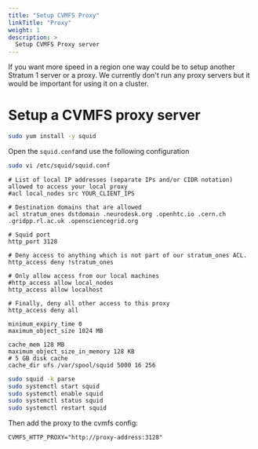 ```yaml
---
title: "Setup CVMFS Proxy"
linkTitle: "Proxy"
weight: 1
description: >
  Setup CVMFS Proxy server
---
```


If you want more speed in a region one way could be to setup another Stratum 1 server or a proxy. We currently don't run any proxy servers but it would be important for using it on a cluster.

# Setup a CVMFS proxy server
```bash
sudo yum install -y squid
```

Open the `squid.conf`and use the following configuration
```bash
sudo vi /etc/squid/squid.conf
```

```none
# List of local IP addresses (separate IPs and/or CIDR notation) allowed to access your local proxy
#acl local_nodes src YOUR_CLIENT_IPS

# Destination domains that are allowed
acl stratum_ones dstdomain .neurodesk.org .openhtc.io .cern.ch .gridpp.rl.ac.uk .opensciencegrid.org

# Squid port
http_port 3128

# Deny access to anything which is not part of our stratum_ones ACL.
http_access deny !stratum_ones

# Only allow access from our local machines
#http_access allow local_nodes
http_access allow localhost

# Finally, deny all other access to this proxy
http_access deny all

minimum_expiry_time 0
maximum_object_size 1024 MB

cache_mem 128 MB
maximum_object_size_in_memory 128 KB
# 5 GB disk cache
cache_dir ufs /var/spool/squid 5000 16 256

```

```bash
sudo squid -k parse
sudo systemctl start squid
sudo systemctl enable squid
sudo systemctl status squid
sudo systemctl restart squid
```

Then add the proxy to the cvmfs config:
```
CVMFS_HTTP_PROXY="http://proxy-address:3128"
```

